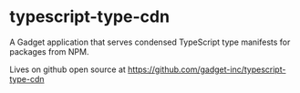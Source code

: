 # typescript-type-cdn

A Gadget application that serves condensed TypeScript type manifests for packages from NPM.

Lives on github open source at https://github.com/gadget-inc/typescript-type-cdn
